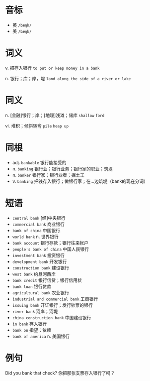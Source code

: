 # 音标

- 英 `/bæŋk/`
- 美 `/bæŋk/`

# 词义

v. 把存入银行
`to put or keep money in a bank`

n. 银行；库；岸，堤
`land along the side of a river or lake`

# 同义

n. [金融]银行；岸；[地理]浅滩；储库
`shallow` `ford`

vi. 堆积；倾斜转弯
`pile` `heap up`

# 同根

- adj. `bankable` 银行能接受的
- n. `banking` 银行业；银行业务；银行家的职业；筑堤
- n. `banker` 银行家；银行业者；掘土工
- v. `banking` 把钱存入银行；做银行家；在…边筑堤（bank的现在分词）

# 短语

- `central bank` [经]中央银行
- `commercial bank` 商业银行
- `bank of china` 中国银行
- `world bank` n. 世界银行
- `bank account` 银行存款；银行往来帐户
- `people's bank of china` 中国人民银行
- `investment bank` 投资银行
- `development bank` 开发银行
- `construction bank` 建设银行
- `west bank` 约旦河西岸
- `bank credit` 银行信贷；银行信用状
- `bank loan` 银行贷款
- `agricultural bank` 农业银行
- `industrial and commercial bank` 工商银行
- `issuing bank` 开证银行；发行钞票的银行
- `river bank` 河岸；河堤
- `china construction bank` 中国建设银行
- `in bank` 存入银行
- `bank on` 指望；依赖
- `bank of america` n. 美国银行

# 例句

Did you bank that check?
你把那张支票存入银行了吗？


